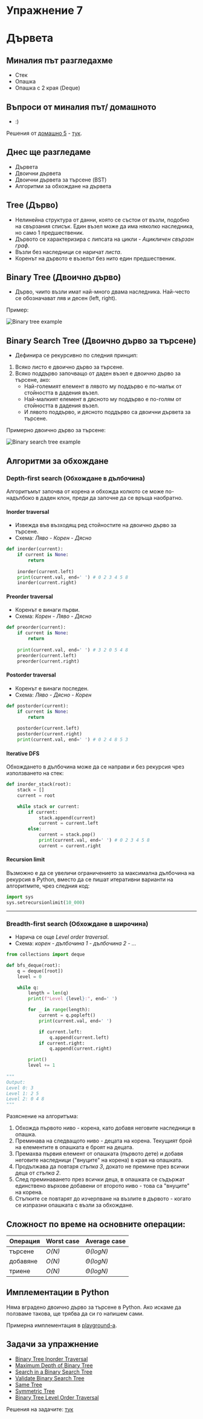 # Упражнение 7

# Дървета

## Миналия път разгледахме

- Стек
- Опашка
- Опашка с 2 края (Deque)

## Въпроси от миналия път/ домашното

- :)

Решения от [домашно 5](https://hackerrank.com/contests/sda-ad-hw-5-2023) - [тук](https://github.com/TeogopK/SDA-solved/tree/main/Homeworks/hw5).

## Днес ще разгледаме

- Дървета
- Двоични дървета
- Двоични дървета за търсене (BST)
- Алгоритми за обхождане на дървета

## Tree (Дърво)

- Нелинейна структура от данни, която се състои от възли, подобно на свързания списък. Един възел може да има няколко наследника, но само 1 предшественик.
- Дървото се характеризира с липсата на цикли - *Ацикличен свързан граф*.
- Възли без наследници се наричат *листа*.
- Коренът на дървото е възелът без нито един предшественик.

## Binary Tree (Двоично дърво)

- Дърво, чиито възли имат най-много двама наследника. Най-често се обозначават ляв и десен (left, right).
  
Пример:

![Binary tree example](media/binary_tree_example.png)


## Binary Search Tree (Двоично дърво за търсене)

- Дефинира се рекурсивно по следния принцип:
1. Всяко листо е двоично дърво за търсене.
2. Всяко поддърво започващо от даден възел е двоично дърво за търсене, ако:
    - Най-големият елемент в лявото му поддърво е по-малък от стойността в дадения възел.
    - Най-малкият елемент в дясното му поддърво е по-голям от стойността в дадения възел.
    - И лявото поддърво, и дясното поддърво са двоични дървета за търсене.

Примерно двоично дърво за търсене:

![Binary search tree example](media/binary_search_tree.png)

## Алгоритми за обхождане

### Depth-first search (Обхождане в дълбочина)

Алгоритъмът започва от корена и обхожда колкото се може по-надълбоко в даден клон, преди да започне да се връща наобратно.

#### Inorder traversal
- Извежда във възходящ ред стойностите на двоично дърво за търсене.
- Схема: *Ляво - Корен - Дясно* 

```python
def inorder(current):
    if current is None:
        return
    
    inorder(current.left)
    print(current.val, end=' ') # 0 2 3 4 5 8 
    inorder(current.right)
```

#### Preorder traversal 
- Коренът е винаги първи.
- Схема: *Корен - Ляво - Дясно*

```python
def preorder(current):
    if current is None:
        return
    
    print(current.val, end=' ') # 3 2 0 5 4 8
    preorder(current.left)
    preorder(current.right)
```

#### Postorder traversal
  - Коренът е винаги последен. 
  - Схема: *Ляво - Дясно - Корен*

```python
def postorder(current):
    if current is None:
        return
    
    postorder(current.left)
    postorder(current.right)
    print(current.val, end=' ') # 0 2 4 8 5 3 
```

#### Iterative DFS
Обхождането в дълбочина може да се направи и без рекурсия чрез използването на стек:

```python
def inorder_stack(root):
    stack = []
    current = root

    while stack or current:
        if current:
            stack.append(current) 
            current = current.left
        else:
            current = stack.pop()
            print(current.val, end=' ') # 0 2 3 4 5 8 
            current = current.right
```

#### Recursion limit
Възможно е да се увеличи ограничението за максимална дълбочина на рекурсия в Python, вместо да се пишат итеративни варианти на алгоритмите, чрез следния код:

```python
import sys
sys.setrecursionlimit(10_000)
```

---

### Breadth-first search (Обхождане в широчина)
- Нарича се още *Level order traversal*.
- Схема: *корен - дълбочина 1 - дълбочина 2 - ...*

```python
from collections import deque

def bfs_deque(root):
    q = deque([root])
    level = 0

    while q:
        length = len(q)
        print(f"Level {level}:", end=' ')

        for _ in range(length):
            current = q.popleft()
            print(current.val, end=' ')

            if current.left:
                q.append(current.left)
            if current.right:
                q.append(current.right)

        print()
        level += 1
        
"""
Output:
Level 0: 3 
Level 1: 2 5 
Level 2: 0 4 8
"""
```

Разяснение на алгоритъма:
1. Обхожда първото ниво - корена, като добавя неговите наследници в опашка.
2. Преминава на следващото ниво - децата на корена. Текущият брой на елементите в опашката е броят на децата.
3. Премахва първия елемент от опашката (първото дете) и добавя неговите наследници ("внуците" на корена) в края на опашката.
4. Продължава да повтаря *стъпка 3*, докато не премине през всички деца от *стъпка 2*.
5. След преминаването през всички деца, в опашката се съдържат единствено върхове добавени от второто ниво - това са "внуците" на корена.
6. Стъпките се повтарят до изчерпване на възлите в дървото - когато се изпразни опашката с възли за обхождане.
   

## Сложност по време на основните операции:

| Операция | Worst case | Average case |
| --- | --- |  --- |
| търсене | *O(N)* | *Θ(logN)* |
| добавяне | *O(N)* | *Θ(logN)* |
| триене | *O(N)* | *Θ(logN)* |


## Имплементации в Python

Няма вградено двоично дърво за търсене в Python.
Ако искаме да ползваме такова, ще трябва да си го напишем сами.


Примерна имплементация в [playground-а](playground_07.ipynb).

## Задачи за упражнение

- [Binary Tree Inorder Traversal](https://leetcode.com/problems/binary-tree-inorder-traversal)
- [Maximum Depth of Binary Tree](https://leetcode.com/problems/maximum-depth-of-binary-tree)
- [Search in a Binary Search Tree](https://leetcode.com/problems/search-in-a-binary-search-tree)
- [Validate Binary Search Tree](https://leetcode.com/problems/validate-binary-search-tree)
- [Same Tree](https://leetcode.com/problems/same-tree)
- [Symmetric Tree](https://leetcode.com/problems/symmetric-tree)
- [Binary Tree Level Order Traversal](https://leetcode.com/problems/binary-tree-level-order-traversal)

Решения на задачите: [тук](https://github.com/TeogopK/SDA-solved/tree/main/Seminar/sem_07)